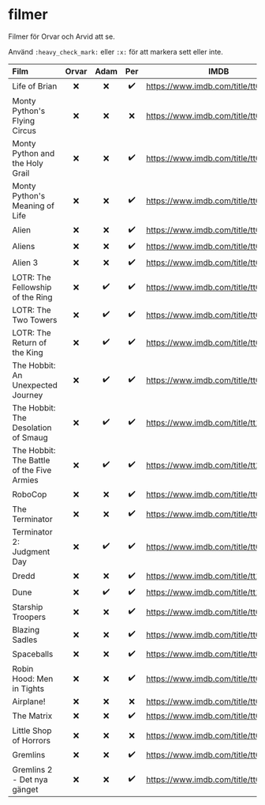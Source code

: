# filmer
Filmer för Orvar och Arvid att se.

Använd `:heavy_check_mark:` eller `:x:` för att markera sett eller inte.


| Film | Orvar | Adam | Per | IMDB |
| :--- | :---: | :---: | :---: | :---: |
| Life of Brian | :x: | :x: | :heavy_check_mark: | https://www.imdb.com/title/tt0079470 |
| Monty Python's Flying Circus | :x: | :x: | :x: | https://www.imdb.com/title/tt0063929 |
| Monty Python and the Holy Grail | :x: | :x: | :heavy_check_mark: | https://www.imdb.com/title/tt0071853 |
| Monty Python's Meaning of Life | :x: | :x: | :heavy_check_mark: | https://www.imdb.com/title/tt0085959 |
| Alien | :x: | :x: | :heavy_check_mark: | https://www.imdb.com/title/tt0078748 |
| Aliens | :x: | :x: | :heavy_check_mark: | https://www.imdb.com/title/tt0090605 |
| Alien 3 | :x: | :x: | :heavy_check_mark: | https://www.imdb.com/title/tt0103644 |
| LOTR: The Fellowship of the Ring | :x: | :heavy_check_mark: | :heavy_check_mark: | https://www.imdb.com/title/tt0120737 |
| LOTR: The Two Towers | :x: | :heavy_check_mark: | :heavy_check_mark: | https://www.imdb.com/title/tt0167261 |
| LOTR: The Return of the King | :x: | :heavy_check_mark: | :heavy_check_mark: | https://www.imdb.com/title/tt0167260 |
| The Hobbit: An Unexpected Journey | :x: | :heavy_check_mark: | :heavy_check_mark: | https://www.imdb.com/title/tt0903624 |
| The Hobbit: The Desolation of Smaug | :x: | :heavy_check_mark: | :heavy_check_mark: | https://www.imdb.com/title/tt1170358 |
| The Hobbit: The Battle of the Five Armies | :x: | :heavy_check_mark: | :heavy_check_mark: | https://www.imdb.com/title/tt2310332 |
| RoboCop | :x: | :x: | :heavy_check_mark: | https://www.imdb.com/title/tt0093870 |
| The Terminator | :x: | :x: | :heavy_check_mark: | https://www.imdb.com/title/tt0088247 |
| Terminator 2: Judgment Day | :x: | :heavy_check_mark: | :heavy_check_mark: | https://www.imdb.com/title/tt0103064 |
| Dredd | :x: | :x: | :heavy_check_mark: | https://www.imdb.com/title/tt1343727 |
| Dune | :x: | :heavy_check_mark: | :heavy_check_mark: | https://www.imdb.com/title/tt1160419 |
| Starship Troopers | :x: | :x: | :heavy_check_mark: | https://www.imdb.com/title/tt0120201 |
| Blazing Sadles | :x: | :x: | :heavy_check_mark: | https://www.imdb.com/title/tt0071230 |
| Spaceballs | :x: | :x: | :heavy_check_mark: | https://www.imdb.com/title/tt0094012 |
| Robin Hood: Men in Tights | :x: | :x: | :heavy_check_mark: | https://www.imdb.com/title/tt0107977 |
| Airplane! | :x: | :x: | :x: | https://www.imdb.com/title/tt0080339 |
| The Matrix | :x: | :x: | :heavy_check_mark: | https://www.imdb.com/title/tt0133093 |
| Little Shop of Horrors | :x: | :x: | :x: | https://www.imdb.com/title/tt0091419 |
| Gremlins | :x: | :x: | :heavy_check_mark: | https://www.imdb.com/title/tt0087363 |
| Gremlins 2 - Det nya gänget | :x: | :x: | :heavy_check_mark: | https://www.imdb.com/title/tt0099700 |
